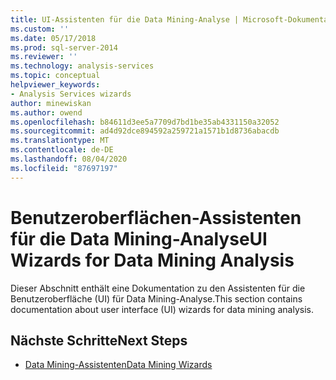```yaml
---
title: UI-Assistenten für die Data Mining-Analyse | Microsoft-Dokumentation
ms.custom: ''
ms.date: 05/17/2018
ms.prod: sql-server-2014
ms.reviewer: ''
ms.technology: analysis-services
ms.topic: conceptual
helpviewer_keywords:
- Analysis Services wizards
author: minewiskan
ms.author: owend
ms.openlocfilehash: b84611d3ee5a7709d7bd1be35ab4331150a32052
ms.sourcegitcommit: ad4d92dce894592a259721a1571b1d8736abacdb
ms.translationtype: MT
ms.contentlocale: de-DE
ms.lasthandoff: 08/04/2020
ms.locfileid: "87697197"
---
```

# <a name="ui-wizards-for-data-mining-analysis"></a><span data-ttu-id="88a4e-102">Benutzeroberflächen-Assistenten für die Data Mining-Analyse</span><span class="sxs-lookup"><span data-stu-id="88a4e-102">UI Wizards for Data Mining Analysis</span></span>

<span data-ttu-id="88a4e-103">Dieser Abschnitt enthält eine Dokumentation zu den Assistenten für die Benutzeroberfläche (UI) für Data Mining-Analyse.</span><span class="sxs-lookup"><span data-stu-id="88a4e-103">This section contains documentation about user interface (UI) wizards for data mining analysis.</span></span>

## <a name="next-steps"></a><span data-ttu-id="88a4e-104">Nächste Schritte</span><span class="sxs-lookup"><span data-stu-id="88a4e-104">Next Steps</span></span>

- [<span data-ttu-id="88a4e-105">Data Mining-Assistenten</span><span class="sxs-lookup"><span data-stu-id="88a4e-105">Data Mining Wizards</span></span>](../data-mining-wizards.md)

